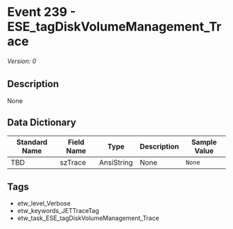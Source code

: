 # Event 239 - ESE_tagDiskVolumeManagement_Trace
###### Version: 0

## Description
None

## Data Dictionary
|Standard Name|Field Name|Type|Description|Sample Value|
|---|---|---|---|---|
|TBD|szTrace|AnsiString|None|`None`|

## Tags
* etw_level_Verbose
* etw_keywords_JETTraceTag
* etw_task_ESE_tagDiskVolumeManagement_Trace